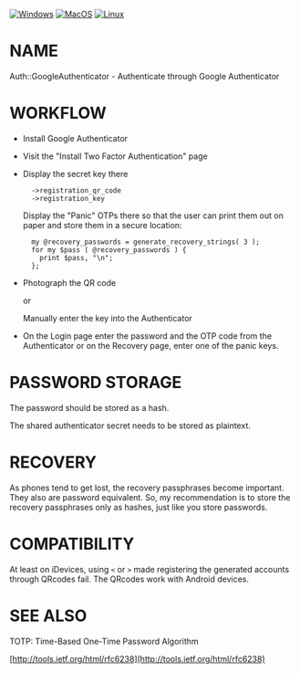 
[![Windows](https://github.com/Corion/Auth-GoogleAuthenticator/workflows/windows/badge.svg)](https://github.com/Corion/Auth-GoogleAuthenticator/actions?query=workflow%3Awindows)
[![MacOS](https://github.com/Corion/Auth-GoogleAuthenticator/workflows/macos/badge.svg)](https://github.com/Corion/Auth-GoogleAuthenticator/actions?query=workflow%3Amacos)
[![Linux](https://github.com/Corion/Auth-GoogleAuthenticator/workflows/linux/badge.svg)](https://github.com/Corion/Auth-GoogleAuthenticator/actions?query=workflow%3Alinux)

# NAME

Auth::GoogleAuthenticator - Authenticate through Google Authenticator

# WORKFLOW

- Install Google Authenticator
- Visit the "Install Two Factor Authentication" page
- Display the secret key there

        ->registration_qr_code
        ->registration_key

    Display the "Panic" OTPs there so that the user can print them out
    on paper and store them in a secure location:

        my @recovery_passwords = generate_recovery_strings( 3 );
        for my $pass ( @recovery_passwords ) {
          print $pass, "\n";
        };

- Photograph the QR code

    or

    Manually enter the key into the Authenticator

- On the Login page enter the password
and the OTP code from the Authenticator
or on the Recovery page, enter one of the panic keys.

# PASSWORD STORAGE

The password should be stored as a hash.

The shared authenticator secret needs to be stored as plaintext.

# RECOVERY

As phones tend to get lost, the recovery passphrases become
important. They also are password equivalent. So, my recommendation
is to store the recovery passphrases only as hashes, just
like you store passwords.

# COMPATIBILITY

At least on iDevices, using `<` or `>` made registering
the generated accounts through QRcodes fail. The QRcodes work
with Android devices.

# SEE ALSO

TOTP: Time-Based One-Time Password Algorithm

[http://tools.ietf.org/html/rfc6238](http://tools.ietf.org/html/rfc6238)
